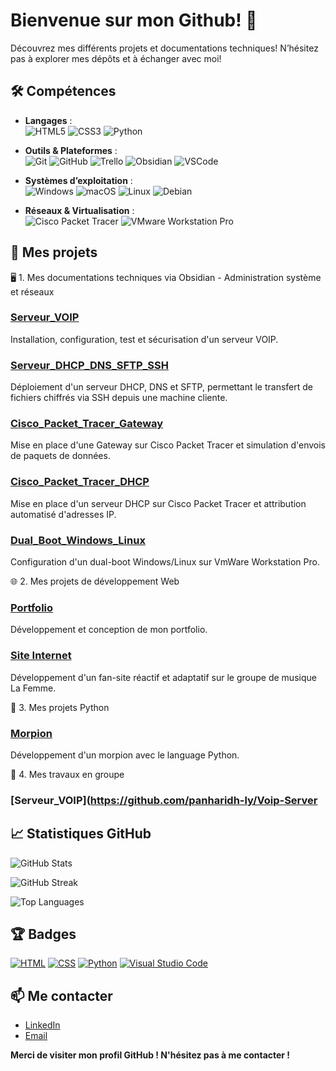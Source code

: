 # Bienvenue sur mon Github! 👋

Découvrez mes différents projets et documentations techniques! N’hésitez pas à explorer mes dépôts et à échanger avec moi!

## 🛠️ Compétences

- **Langages** :  
  ![HTML5](https://img.shields.io/badge/HTML5-E34F26?style=flat&logo=html5&logoColor=white)
  ![CSS3](https://img.shields.io/badge/CSS3-1572B6?style=flat&logo=css3&logoColor=white)
  ![Python](https://img.shields.io/badge/Python-3776AB?style=flat&logo=python&logoColor=white)

- **Outils & Plateformes** :  
  ![Git](https://img.shields.io/badge/Git-F05032?style=flat&logo=git&logoColor=white)
  ![GitHub](https://img.shields.io/badge/GitHub-181717?style=flat&logo=github&logoColor=white)
  ![Trello](https://img.shields.io/badge/Trello-0052CC?style=flat&logo=trello&logoColor=white)
  ![Obsidian](https://img.shields.io/badge/Obsidian-7B68EE?style=flat&logo=obsidian&logoColor=white)
  ![VSCode](https://img.shields.io/badge/Visual_Studio_Code-007ACC?style=flat&logo=visual-studio-code&logoColor=white)

- **Systèmes d’exploitation** :  
  ![Windows](https://img.shields.io/badge/Windows-0078D6?style=flat&logo=windows&logoColor=white)
  ![macOS](https://img.shields.io/badge/macOS-000000?style=flat&logo=apple&logoColor=white)
  ![Linux](https://img.shields.io/badge/Linux-FCC624?style=flat&logo=linux&logoColor=black)
  ![Debian](https://img.shields.io/badge/Debian-A81D33?style=flat&logo=debian&logoColor=white)

- **Réseaux & Virtualisation** :  
  ![Cisco Packet Tracer](https://img.shields.io/badge/Cisco_Packet_Tracer-1BA0D7?style=flat&logo=cisco&logoColor=white)
  ![VMware Workstation Pro](https://img.shields.io/badge/VMware_Workstation_Pro-607078?style=flat&logo=vmware&logoColor=white)


## 🚀 Mes projets

🖥️ 1. Mes documentations techniques via Obsidian - Administration système et réseaux

### [Serveur_VOIP](https://github.com/leon-camuzat/Serveur_VOIP)
Installation, configuration, test et sécurisation d'un serveur VOIP.

### [Serveur_DHCP_DNS_SFTP_SSH](https://github.com/leon-camuzat/ftp_dhcp_ssh)
Déploiement d'un serveur DHCP, DNS et SFTP, permettant le transfert de fichiers chiffrés via SSH depuis une machine cliente.

### [Cisco_Packet_Tracer_Gateway](https://github.com/leon-camuzat/Cisco_Gateway)
Mise en place d'une Gateway sur Cisco Packet Tracer et simulation d'envois de paquets de données.

### [Cisco_Packet_Tracer_DHCP](https://github.com/leon-camuzat/CISCO_DHCP_Serveur)
Mise en place d'un serveur DHCP sur Cisco Packet Tracer et attribution automatisé d'adresses IP.

### [Dual_Boot_Windows_Linux](https://github.com/leon-camuzat/Dual_Boot)
Configuration d'un dual-boot Windows/Linux sur VmWare Workstation Pro.

🌐 2. Mes projets de développement Web

### [Portfolio](https://github.com/leon-camuzat/Calculatrice.git)
Développement et conception de mon portfolio.

### [Site Internet](https://github.com/leon-camuzat/fan_site)
Développement d'un fan-site réactif et adaptatif sur le groupe de musique La Femme.

🐍 3. Mes projets Python

### [Morpion](https://github.com/leon-camuzat/Morpion)
Développement d'un morpion avec le language Python.

🤝 4. Mes travaux en groupe

### [Serveur_VOIP](https://github.com/panharidh-ly/Voip-Server

## 📈 Statistiques GitHub
<!-- GitHub Stats -->
![GitHub Stats](https://github-readme-stats.vercel.app/api?username=leon-camuzat&show_icons=true&hide_title=true&count_private=true&theme=radical&langs_count=5)

<!-- GitHub Streak -->
![GitHub Streak](https://github-readme-streak-stats.herokuapp.com/?user=leon-camuzat&theme=radical)

<!-- Top Languages -->
![Top Languages](https://github-readme-stats.vercel.app/api/top-langs/?username=leon-camuzat&theme=radical&hide=html)

## 🏆 Badges

[![HTML](https://img.shields.io/badge/-HTML-orange)](https://www.w3schools.com/html/)
[![CSS](https://img.shields.io/badge/-CSS-blue)](https://www.w3schools.com/css/)
[![Python](https://img.shields.io/badge/-Python-blue)](https://www.python.org/)
[![Visual Studio Code](https://img.shields.io/badge/-Visual_Studio_Code-blue)](https://code.visualstudio.com/)

## 📫 Me contacter

- [LinkedIn](https://www.linkedin.com/in/leon-camuzat)
- [Email](mailto:leon.camuzat@laplateforme.io)

**Merci de visiter mon profil GitHub ! N'hésitez pas à me contacter !**
